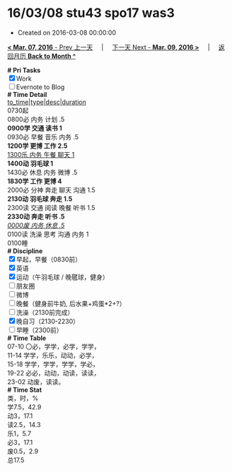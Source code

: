 # 16/03/08 stu43 spo17 was3

- Created on 2016-03-08 00:00:00

[**< Mar. 07, 2016** - Prev 上一天](/lifelogs/2016/03/d07.md) &nbsp; &nbsp; | &nbsp; &nbsp; [下一天 Next - **Mar. 09, 2016 >**](/lifelogs/2016/03/d09.md) &nbsp; &nbsp; |  &nbsp; &nbsp; [返回月历 **Back to Month ^**](/lifelogs/2016/03/index.md)
<br/><div><b># Pri Tasks</b></div><div><input checked="true" type="checkbox"/>Work</div><div><input type="checkbox"/>Evernote to Blog</div><div><b># Time Detail</b></div><div><u>to_time|type|desc|duration</u></div><div>0730起</div><div>0800必 内务 计划 .5</div><div><b>0900学 交通 读书 1</b></div><div>0930必 早餐 音乐 内务 .5</div><div><b>1200学 更博 工作 2.5</b></div><div><u>1300乐 内务 午餐 聊天 1</u></div><div><b>1400动 羽毛球 1</b></div><div>1430必 休息 内务 微博 .5</div><div><b>1830学 工作 更博 4</b></div><div>2000必 分神 奔走 聊天 沟通 1.5</div><div><b>2130动 羽毛球 奔走 1.5</b></div><div>2300读 交通 阅读 晚餐 听书 1.5</div><div><b>2330动 奔走 听书 .5</b></div><div><u><i>0000废 内务 休息 .5</i></u></div><div>0100读 洗澡 思考 沟通 内务 1</div><div>0100睡</div><div><b># Discipline</b></div><div><input checked="true" type="checkbox"/>早起，早餐（0830前）</div><div><input checked="true" type="checkbox"/>英语</div><div><input checked="true" type="checkbox"/>运动（午羽毛球 / 晚毽球，健身）</div><div><input type="checkbox"/>朋友圈</div><div><input type="checkbox"/>微博</div><div><input type="checkbox"/>晚餐（健身前牛奶, 后水果+鸡蛋*2+?）</div><div><input type="checkbox"/>洗澡（2130前完成）</div><div><input checked="true" type="checkbox"/>晚自习（2130-2230）</div><div><input type="checkbox"/>早睡（2300前）</div><div><b># Time Table</b></div><div>07-10 〇必，学学，必学，学学，</div><div>11-14 学学，乐乐，动动，必学，</div><div>15-18 学学，学学，学学，学必，</div><div>19-22 必必，动动，动读，读读，</div><div>23-02 动废，读读。</div><div><b># Time Stat</b></div><div>类，时，%</div><div>学7.5，42.9</div><div>动3，17.1</div><div>读2.5，14.3</div><div>乐1，5.7</div><div>必3，17.1</div><div>废0.5，2.9</div><div>总17.5</div>
